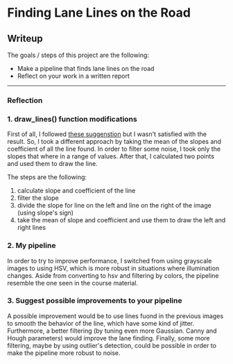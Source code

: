 # **Finding Lane Lines on the Road** 

## Writeup

The goals / steps of this project are the following:
* Make a pipeline that finds lane lines on the road
* Reflect on your work in a written report

---

### Reflection

### 1. draw_lines() function modifications

First of all, I followed [these suggenstion](https://knowledge.udacity.com/questions/18578) but I wasn't satisfied with
the result. So, I took a different approach by taking the mean of the slopes and coefficient of all the line found.
In order to filter some noise, I took only the slopes that where in a range of values. After that, I calculated two points and used them to draw the line.

The steps are the following:

1. calculate slope and coefficient of the line
2. filter the slope
3. divide the slope for line on the left and line on the right of the image (using slope's sign)
4. take the mean of slope and coefficient and use them to draw the left and right lines

### 2. My pipeline

In order to try to improve performance, I switched from using grayscale images to using HSV, which is more robust
in situations where illumination changes. Aside from converting to hsv and filtering by colors, the pipeline resemble
the one seen in the course material.

### 3. Suggest possible improvements to your pipeline

A possible improvement would be to use lines fuond in the previous images to smooth the behavior of the line, which have some kind of jitter. Furthermore, a better filtering (by tuning even more Gaussian. Canny and Hough parameters) would improve the lane finding. Finally, some more filtering, maybe by using outlier's detection, could be possible in order to make the pipeline more robust to noise.
